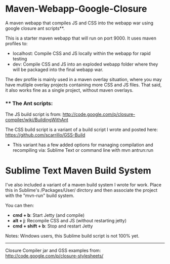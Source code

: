 Maven-Webapp-Google-Closure
===========================

A maven webapp that compiles JS and CSS into the webapp war using google closure ant scripts**.

This is a starter maven webapp that will run on port 9000.
It uses maven profiles to:

  - localhost: Compile CSS and JS locally within the webapp for rapid testing
  - dev: Compile CSS and JS into an exploded webapp folder where they will be packaged into the final webapp war.

The dev profile is mainly used in a maven overlay situation, where you may have mutliple overlay projects containing more CSS and JS files.
That said, it also works fine as a single project, without maven overlays.

### ** The Ant scripts:

The JS build script is from:
  http://code.google.com/p/closure-compiler/wiki/BuildingWithAnt

The CSS build script is a variant of a build script I wrote and posted here:
  https://github.com/scarrillo/GSS-Build
  - This variant has a few added options for managing compilation and recompiling via:
    Sublime Text or command line with mvn antrun:run

Sublime Text Maven Build System
===========================
I've also included a variant of a maven build system I wrote for work.
Place this in Sublime's /Packages/User/ dirctory and then associate the project with the "mvn-run" build system.

You can then:
- **cmd + b**: Start Jetty (and compile)
- **alt + j**: Recompile CSS and JS (without restarting jetty)
- **cmd + shift + b**: Stop and restart Jetty

Notes: Windows users, this Sublime build script is not 100% yet.

----
Closure Compiler jar and GSS examples from: http://code.google.com/p/closure-stylesheets/
